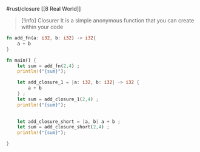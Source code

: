 #rust/closure
[[8 Real World]]

>[!info] Closurer
>It is a simple anonymous function that you can create within your code


```rust
fn add_fn(a: i32, b: i32) -> i32{
	a + b
}

fn main() {
	let sum = add_fn(2,4) ;
	println!("{sum}");

	let add_closure_1 = |a: i32, b: i32| -> i32 {
		a + b
	} ;
	let sum = add_closure_1(2,4) ;
	println!("{sum}");

  
	let add_closure_short = |a, b| a + b ;
	let sum = add_closure_short(2,4) ;
	println!("{sum}");

}
```



